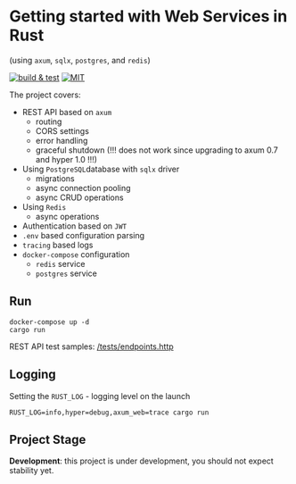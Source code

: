 # Getting started with Web Services in Rust

(using `axum`, `sqlx`, `postgres`, and `redis`)

[![build & test](https://github.com/sheroz/axum-web/actions/workflows/ci.yml/badge.svg)](https://github.com/sheroz/axum-web/actions/workflows/ci.yml)
[![MIT](https://img.shields.io/github/license/sheroz/axum-web)](https://github.com/sheroz/axum-web/tree/main/LICENSE)

The project covers:

- REST API based on `axum`
  - routing
  - CORS settings
  - error handling
  - graceful shutdown (!!! does not work since upgrading to axum 0.7 and hyper 1.0 !!!)
- Using `PostgreSQL`database with `sqlx` driver
  - migrations
  - async connection pooling
  - async CRUD operations
- Using `Redis`
  - async operations
- Authentication based on `JWT` 
- `.env` based configuration parsing
- `tracing` based logs
- `docker-compose` configuration
  - `redis` service
  - `postgres` service

## Run

```text
docker-compose up -d
cargo run
```

REST API test samples: [/tests/endpoints.http](/tests/endpoints.http)

## Logging

Setting the `RUST_LOG` - logging level on the launch

```text
RUST_LOG=info,hyper=debug,axum_web=trace cargo run
```

## Project Stage

**Development**: this project is under development, you should not expect stability yet.
